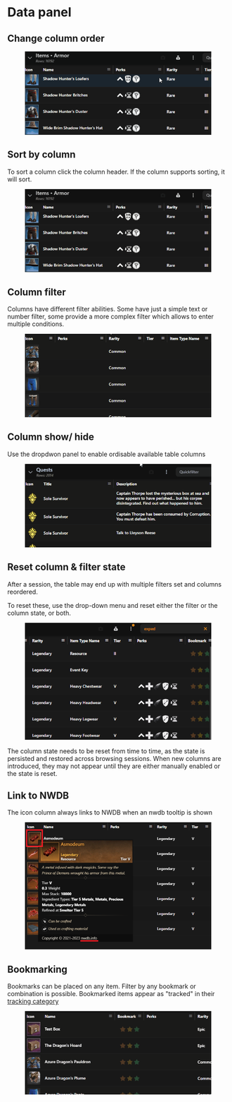 # Data panel

## Change column order

<figure><img src="../../.gitbook/assets/table-column-order.gif" alt=""><figcaption></figcaption></figure>

## Sort by column

To sort a column click the column header. If the column supports sorting, it will sort.&#x20;

<figure><img src="../../.gitbook/assets/table-column-sort.gif" alt=""><figcaption></figcaption></figure>

## Column filter

Columns have different filter abilities. Some have just a simple text or number filter, some provide a more complex filter which allows to enter multiple conditions.

<figure><img src="../../.gitbook/assets/table-column-filter.gif" alt=""><figcaption></figcaption></figure>

## Column show/ hide

Use the dropdwon panel to enable ordisable available table columns

<figure><img src="../../.gitbook/assets/table-column-enable.gif" alt=""><figcaption></figcaption></figure>

## Reset column & filter state

After a session, the table may end up with multiple filters set and columns reordered.

To reset these, use the drop-down menu and reset either the filter or the column state, or both.

<figure><img src="../../.gitbook/assets/table-column-reset.gif" alt=""><figcaption></figcaption></figure>

The column state needs to be reset from time to time, as the state is persisted and restored across browsing sessions. When new columns are introduced, they may not appear until they are either manually enabled or the state is reset.

## Link to NWDB

The icon column always links to NWDB when an nwdb tooltip is shown

<figure><img src="../../.gitbook/assets/nwdb-link-from-table.png" alt=""><figcaption></figcaption></figure>

## Bookmarking

Bookmarks can be placed on any item. Filter by any bookmark or combination is possible. Bookmarked items appear as "tracked" in their [tracking category](../tracking.md)

<figure><img src="../../.gitbook/assets/table-bookmark.gif" alt=""><figcaption></figcaption></figure>
